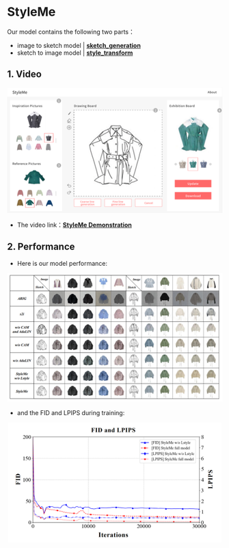 # StyleMe
Our model contains the following two parts：
- image to sketch model  |  [**sketch_generation**](https://github.com/ExponentiAI/StyleMe/tree/main/sketch_generation)
- sketch to image model  |  [**style_transform**](https://github.com/ExponentiAI/StyleMe/tree/main/styleme)


## 1. Video

<p align="center">
<img src='./fig/styleme.png#pic_center' width="600px">
</p>

- The video link：**[StyleMe Demonstration](https://user-images.githubusercontent.com/43172916/218964923-1f99907c-4841-4cca-a961-fc771f22834f.mp4)**


## 2. Performance
- Here is our model performance:

<p align="center">
<img src='./fig/performance.png#pic_center' width="800px">
</p>

- and the FID and LPIPS during training:

<p align="center">
<img src='./fig/fid_lpips.png#pic_center' width="500px">
</p>
